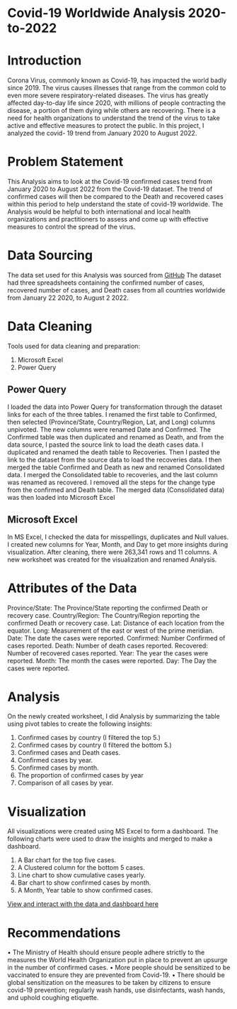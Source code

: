 # Covid-19 Worldwide Analysis 2020-to-2022

# Introduction
Corona Virus, commonly known as Covid-19, has impacted the world badly since 2019. The virus causes illnesses that range from the common cold to even more severe respiratory-related diseases. The virus has greatly affected day-to-day life since 2020, with millions of people contracting the disease, a portion of them dying while others are recovering. There is a need for health organizations to understand the trend of the virus to take active and effective measures to protect the public. In this project, I analyzed the covid- 19 trend from January 2020 to August 2022.

# Problem Statement
This Analysis aims to look at the Covid-19 confirmed cases trend from January 2020 to August 2022 from the Covid-19 dataset. The trend of confirmed cases will then be compared to the Death and recovered cases within this period to help understand the state of covid-19 worldwide. The Analysis would be helpful to both international and local health organizations and practitioners to assess and come up with effective measures to control the spread of the virus.

# Data Sourcing
The data set used for this Analysis was sourced from [GitHub](https://github.com/CSSEGISandData/COVID-19/tree/master/csse_covid_19_data/csse_covid_19_time_series)
The dataset had three spreadsheets containing the confirmed number of cases, recovered number of cases, and Death cases from all countries worldwide from January 22 2020, to August 2 2022.

# Data Cleaning
Tools used for data cleaning and preparation:
1.	Microsoft Excel
2.	Power Query

## Power Query
I loaded the data into Power Query for transformation through the dataset links for each of the three tables.
I renamed the first table to Confirmed, then selected (Province/State, Country/Region, Lat, and Long) columns unpivoted. The new columns were renamed Date and Confirmed.
The Confirmed table was then duplicated and renamed as Death, and from the data source, I pasted the source link to load the death cases data.
I duplicated and renamed the death table to Recoveries. Then I pasted the link to the dataset from the source data to load the recoveries data.
I then merged the table Confirmed and Death as new and renamed Consolidated data.
I merged the Consolidated table to recoveries, and the last column was renamed as recovered.
I removed all the steps for the change type from the confirmed and Death table.
The merged data (Consolidated data) was then loaded into Microsoft Excel

## Microsoft Excel
In MS Excel, I checked the data for misspellings, duplicates and Null values.
I created new columns for Year, Month, and Day to get more insights during visualization.
After cleaning, there were 263,341 rows and 11 columns. A new worksheet was created for the visualization and renamed Analysis.

# Attributes of the Data
Province/State: The Province/State reporting the confirmed Death or recovery case.
Country/Region: The Country/Region reporting the confirmed Death or recovery case.
Lat: Distance of each location from the equator.
Long: Measurement of the east or west of the prime meridian.
Date: The date the cases were reported.
Confirmed: Number Confirmed of cases reported.
Death: Number of death cases reported.
Recovered: Number of recovered cases reported.
Year: The year the cases were reported.
Month: The month the cases were reported.
Day: The Day the cases were reported.

# Analysis
On the newly created worksheet, I did Analysis by summarizing the table using pivot tables to create the following insights:
1.	Confirmed cases by country (I filtered the top 5.)
2.	Confirmed cases by country (I filtered the bottom 5.)
3.	Confirmed cases and Death cases.
4.	Confirmed cases by year.
5.	Confirmed cases by month.
6.	The proportion of confirmed cases by year
7.	Comparison of all cases by year.

# Visualization
All visualizations were created using MS Excel to form a dashboard.
The following charts were used to draw the insights and merged to make a dashboard.
1.	A Bar chart for the top five cases.
2.	A Clustered column for the bottom 5 cases.
3.	Line chart to show cumulative cases yearly.
4.	Bar chart to show confirmed cases by month.
5.	A Month, Year table to show confirmed cases.

[View and interact with the data and dashboard here](https://docs.google.com/spreadsheets/d/1eeQA0d4Hcf26PXXS4HdAVDwIq4ul11vi/edit?usp=sharing&ouid=117627235192123615887&rtpof=true&sd=true)

# Recommendations
•	The Ministry of Health should ensure people adhere strictly to the measures the World Health Organization put in place to prevent an upsurge in the number of confirmed cases.
•	More people should be sensitized to be vaccinated to ensure they are prevented from Covid-19.
•	There should be global sensitization on the measures to be taken by citizens to ensure covid-19 prevention; regularly wash hands, use disinfectants, wash hands, and uphold coughing etiquette.
